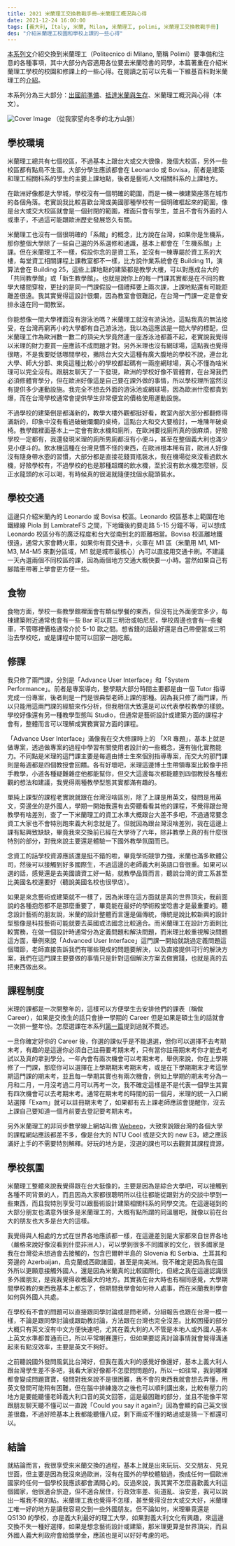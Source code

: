 ```yaml
---
title: 2021 米蘭理工交換教戰手冊—米蘭理工概況與心得
date: 2021-12-24 16:00:00
tags: [義大利, Italy, 米蘭, Milan, 米蘭理工, polimi, 米蘭理工交換教戰手冊]
des: "介紹米蘭理工校園和學校上課的一些心得"
---
```


[本系列文](/tags/米蘭理工交換教戰手冊/)介紹交換到米蘭理工（Politecnico di Milano, 簡稱 Polimi）要準備和注意的各種事項，其中大部分內容適用各位要去米蘭唸書的同學，本篇著重在介紹米蘭理工學校的校園和修課上的一些心得。在閱讀之前可以先看一下維基百科對米蘭理工的[介紹](https://zh.wikipedia.org/zh-tw/%E7%B1%B3%E8%98%AD%E7%90%86%E5%B7%A5%E5%A4%A7%E5%AD%B8)。

本系列分為三大部分：[出國前準備](/post/2021/10/italy/2021-exchange-polimi/)、[抵達米蘭與生存](/post/2021/10/italy/2021-exchange-polimi-arrive-milan-survive/)、米蘭理工概況與心得（本文）。

![Cover Image](https://user-images.githubusercontent.com/18013815/147361432-cdf26d39-fb29-4226-9d9c-e673b0af1825.png)
（從我家望向冬季的北方山脈）

## 學校環境

米蘭理工總共有七個校區，不過基本上跟台大或交大很像，幾個大校區，另外一些校區都有點鳥不生蛋。大部分學生應該都會在 Leonardo 或 Bovisa，前者是建築和理工相關科系的學生的主要上課地點，後者是藝術人文相關科系的上課地方。

在歐洲好像都是大學城，學校沒有一個明確的範圍，而是一棟一棟建築座落在城市的各個角落。老實說我比較喜歡台灣或美國那種學校有一個明確框起來的範圍，像是台大或交大校區就會是一個封閉的範圍，裡面只會有學生，並且不會有外面的人或車子，不過這可能跟歐洲歷史發展悠久有關。

米蘭理工也沒有一個很明確的「系館」的概念，比方說在台灣，如果你是生機系，那你整個大學除了一些自己選的外系選修和通識，基本上都會在「生機系館」上課。但在米蘭理工不一樣，假設你念的是資工系，並沒有一棟專屬於資工系的大樓，每堂資工相關課程上課教室都不一樣，比方說作業系統會在 Building 11，演算法會在 Building 25，這些上課地點的建築都是教學大樓，可以對應成台大的「共同教學館」或「新生教學館」。也就是說你上的每一門課其實都是在不同的教學大樓間穿梭，更扯的是同一門課假設一個禮拜要上兩次課，上課地點還有可能距離差很遠。我其實覺得這設計很爛，因為教室會很難記，在台灣一門課一定是會安排永遠在同一間教室。

你能想像一間大學裡面沒有游泳池嗎？米蘭理工就沒有游泳池，這點我真的無法接受，在台灣再窮再小的大學都有自己游泳池，我以為這應該是一間大學的標配，但米蘭理工作為歐洲數一數二的頂尖大學竟然連一座游泳池都蓋不起，老實說我覺得以米理的財力要買一座應該不成問題才對。另外米理也沒有網球場，這點我也覺得很瞎，不是我要貶低哪間學校，撇除台大交大這種有廣大腹地的學校不說，連台北大學、師大分部、東吳這種比較小的學校都起碼有一兩座網球場，真心不懂為啥米理可以完全沒有。跟朋友聊天了一下發現，歐洲的學校好像不管體育，在台灣我們必須修體育學分，但在歐洲好像這是自己要在課外做的事情，所以學校理所當然沒有提供多少運動設施。我完全不想去外面的游泳池或網球場，因為歐洲什麼都貴到爆，而在台灣學校通常會提供學生非常便宜的價格使用運動設施。

不過學校的建築倒是都滿新的，教學大樓外觀都挺好看，教室內部大部分都翻修得滿新的，印象中沒有看過破破爛爛的桌椅，這點台大和交大要檢討，一堆陳年破桌椅。教學館裡面基本上一定會有飲水機和廁所，在歐洲要找廁所真的很麻煩，好險學校一定都有，我還發現米理的廁所男廁都沒有小便斗，甚至在整個義大利也滿少見小便斗的。飲水機這種在台灣見慣不怪的東西，在歐洲根本稀有貨，歐洲人好像沒有隨身帶水壺的習慣，大部分都是直接花錢買瓶裝水，我在機場從來沒看過飲水機，好險學校有，不過學校的也是那種超爛的飲水機，至於沒有飲水機怎麼辦，反正水龍頭的水可以喝，有時候真的很渴就隨便找個水龍頭裝水。

## 學校交通

這邊只介紹米蘭內的 Leonardo 或 Bovisa 校區。Leonardo 校區基本上範圍在地鐵綠線 Piola 到 LambrateFS 之間，下地鐵後約要走路 5-15 分鐘不等，可以想成 Leonardo 校區分布的廣泛程度和台大從南到北的距離相當。Bovisa 校區離地鐵很遠，通常大家會轉火車，如果你有買交通卡，火車在 M1 區（米蘭用 M1, M1-M3, M4-M5 來劃分區域，M1 就是城市最核心）內可以直接用交通卡刷。不建議一天內選兩個不同校區的課，因為兩個地方交通大概快要一小時。當然如果自己有腳踏車帶著上學會更方便一些。

## 食物

食物方面，學校一些教學館裡面會有類似學餐的東西，但沒有比外面便宜多少，每棟建築附近通常也會有一些 Bar 可以買三明治或帕尼尼，學校周邊也會有一些餐車，不管哪裡價格通常介於 5-10 歐之間。想省錢的話最好還是自己帶便當或三明治去學校吃，或是課程中間可以回家一趟吃飯。

## 修課

我只修了兩門課，分別是「Advance User Interface」和「System Performance」。前者是專案導向，整學期大部分時間主要都是由一個 Tutor 指導完成一份專案，後者則是一門是很典型老師上課的那種。因為我只修了兩門課，所以只能用這兩門課的經驗來作分析，但我相信大致還是可以代表學校教學的樣貌。學校好像還有另一種教學型態叫 Studio，但通常是藝術設計或建築方面的課程才會有，整體而言可以理解成實務實習方面的課程。

「Advance User Interface」滿像我在交大修課時上的 「XR 專題」，基本上就是做專案，透過做專案的過程中學習有關使用者設計的一些概念，還有強化實務能力。不同點是米理的這門課主要是每週由博士生來個別指導專案，而交大的那門課則是每週都是四個教授會回饋。各有好壞吧，米理這邊博士生帶領專案比較像手把手教學，小道各種疑難雜症他都能幫你，但交大這邊每次都能聽到四個教授各種宏觀的想法和建議，我覺得兩種教學型態其實都滿有趣的。

單純上課型的課程老實說就跟在台灣沒啥區別，除了上課是用英文，發問是用英文，旁邊坐的是外國人，學期一開始我還有去旁聽看看其他的課程，不覺得跟台灣教學有啥差別，查了一下米蘭理工的資工水準大概跟台大差不多吧，不過通常要念資工大家也不會特別跑來義大利念就是了。但就因為跟台灣沒啥差別，我在這邊上課有點興致缺缺，畢竟我來交換前已經在大學待了六年，除非教學上真的有什麼很特別的部分，對我來說主要還是體驗一下國外教學氛圍而已。

念資工的話學校資源應該還是挺不錯的啦，畢竟學術競爭力強，米蘭也滿多軟體公司，然後可以接觸到好多國際生，不過這邊的老師義大利英語口音很重。如果可以選的話，感覺還是去美國讀資工好一點，就教學品質而言，聽說台灣的資工系甚至比美國名校還要好（聽說美國名校也很學店）。

如果是來念藝術或建築就不一樣了，因為米理在這方面就是真的世界頂尖，我前面說的各種抱怨都不是那麼重要了，畢竟能在最好的學術殿堂唸書才是最重要的。聽念設計藝術的朋友說，米蘭的設計整體而言還是偏傳統，傳統是說比較新興的設計型態像是科技藝術可能就要去英國或法國念比較適合。而米蘭理工在設計方面則比較實務，在做一個設計時通常分為定義問題和解決問題，而米理比較重視解決問題這方面，舉例來說「Advanced User Interface」這門課一開始就跳過定義問題這個環節，老師直接告訴我們有哪些現成的問題要解決，以及直接提供可行的解決方案，我們在這門課主要要做的事情只是針對這個解決方案去做實踐，也就是真的去把東西做出來。

## 課程制度

米理的課都是一次開整年的，這樣可以方便學生去安排他們的課表（稱做 Career），如果是交換生的話只會排一學期的 Career 但是如果是碩士生的話就會一次排一整年份。怎麼選課在本系列[第一篇](/post/2021/10/italy/2021-exchange-polimi/)提到過就不贅述。

一旦你確定好你的 Career 後，你選的課似乎是不能退選，但你可以選擇不去考期末考，有趣的是這邊你必須自己註冊要考期末考，只有當你註冊期末考你才能去考試以及真的拿到學分。一年內會有兩次機會可以考期末考，舉例來說，你在上學期修了一門課，那麼你可以選擇在上學期期末考期末考，或是在下學期期末才考這學期這門課的期末考，並且每一學期其實也有兩次機會，例如上學期的期末考分為一月和二月，一月沒考過二月可以再考一次，我不確定這樣是不是代表一個學生其實有四次機會可以去考期末考。通常在期末考的時間的前一個月，米理的統一入口網站選擇「Exam」就可以註冊期末考了，如果都有去上課老師應該會提醒你，沒去上課自己要知道一個月前要去登記要考期末考。

另外米蘭理工的非同步教學線上網站叫做 [Webeep](https://webeep.polimi.it/)，大致來說跟台灣的各個大學的課程網站應該都差不多，像是台大的 NTU Cool 或是交大的 new E3，總之應該滿好上手的不需要特別解釋。好玩的地方是，沒選的課也可以去觀賞其課程資源，

## 學校氛圍

米蘭理工整體來說我覺得跟在台大挺像的，主要是因為是綜合大學吧，可以接觸到各種不同背景的人，而且因為大家都很聰明所以往往都能從跟對方的交談中學到一些東西，而且我特別享受可以跟藝術設計建築相關科系的同學交流。在這邊碰到的大部分朋友也滿意外很多是米蘭理工的，大概有點所謂的同溫層吧，就像以前在台大的朋友也大多是台大的這樣。

我覺得與人相處的方式在世界各地應該都一樣，在這邊差別是大家都來自世界各地（嚴格來說好像沒看到什麼非洲人），可以學到很多不同國家的文化，很多國家是我在台灣從未想過會去接觸的，包含巴爾幹半島的 Slovenia 和 Serbia、土耳其和旁邊的 Azerbaijan，烏克蘭或西歐諸國，甚至是南美洲。我不確定是因為我在國外所以更願意接觸外國人，還是因為米蘭真的比較國際化，但總之我在這邊認識很多外國朋友，是我我覺得收穫最大的地方。其實我在台大時也有相同感覺，大學期間學校教的東西我基本上都忘了，但期間我學會如何待人處事，而在米蘭我則學會如何與外國人共處。

在學校有不會的問題可以直接跟同學討論或是問老師，分組報告也跟在台灣一模一樣，不論是跟同學討論或跟助教討論，方法跟在台灣也完全沒差。比較困擾的部分大概只有英文沒有中文方便快速吧，尤其在義大利的人不管是本地人或外國人基本上英文水準都普通而已，所以平常喇賽還行，但如果要認真討論事情就會覺得溝通起來有點沒效率，主要是英文不夠好。

之前聽說國外發問風氣比台灣好，但我在義大利的感覺好像還好，基本上義大利人跟台灣學生差不多吧，我看大家好像都不怎麼問問題的，所以一如往常，我到哪裡都會變成問題寶寶，發問對我來說不是很困難，我不會的東西我就會想去弄懂，用英文發問可能稍有困難，但在腦中排練幾次之後也可以順利講出來，比較有壓力的地方是要能聽懂老師義大利口音的英文回答，這是最困難的部分，並且不能像平常跟朋友聊天聽不懂可以一直說「Could you say it again?」因為會顯的自己英文很差很蠢，不過好險基本上我都能聽懂八成，剩下兩成不懂的略過或是猜一下都還可以。

## 結論

就結論而言，我很享受來米蘭交換的過程，基本上就是出來玩玩、交交朋友、見見世面，但主要是因為我沒來過歐洲，沒有在國外的學校體驗過，換成任何一個歐洲國家的任何一個學校我應該都會滿開心的。反過來說，我其實不怎麼喜歡義大利這個國家，他很適合旅遊，但不適合居住，行政效率差、街道亂、治安差，我可以說出一堆我不爽的點。米蘭理工我也覺得不怎樣，甚至覺得沒台大或交大好，米蘭理工唯一好的地方是讓我容易交到一些外國朋友。但不論如何，米理畢竟還是 QS130 的學校，亦是義大利最好的理工大學，如果對義大利文化有興趣，來這邊交換不失一種好選擇，如果是想念藝術設計或建築，那米理更算是世界頂尖，而且外國人義大利政府會給獎學金，應該也是可以好好考慮的吧。
